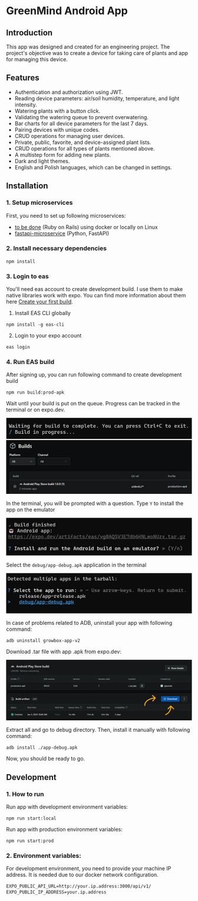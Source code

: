 # GreenMind Android App

## Introduction
This app was designed and created for an engineering project. 
The project's objective was to create a device for taking care of plants
and app for managing this device.

## Features
* Authentication and authorization using JWT.
* Reading device parameters: air/soil humidity, temperature, and light intensity.
* Watering plants with a button click.
* Validating the watering queue to prevent overwatering.
* Bar charts for all device parameters for the last 7 days.
* Pairing devices with unique codes.
* CRUD operations for managing user devices.
* Private, public, favorite, and device-assigned plant lists.
* CRUD operations for all types of plants mentioned above.
* A multistep form for adding new plants.
* Dark and light themes.
* English and Polish languages, which can be changed in settings.

## Installation
### 1. Setup microservices
First, you need to set up following microservices: 
* [to be done]() (Ruby on Rails) using docker or locally on Linux
* [fastapi-microservice](https://github.com/finematte/fastapi-microservice) (Python, FastAPI)

### 2. Install necessary dependencies
```
npm install
```
### 3. Login to eas
You'll need eas account to create development build. 
I use them to make native libraries work with expo.
You can find more information about them here
[Create your first build](https://docs.expo.dev/build/setup/).

1. Install EAS CLI globally
```
npm install -g eas-cli
```
2. Login to your expo account
```
eas login
```
### 4. Run EAS build
After signing up, you can run following command to create development build
```
npm run build:prod-apk
```
Wait until your build is put on the queue. 
Progress can be tracked in the terminal or on expo.dev.

![expo terminal build process](./assets/readme/expo-terminal-build-process.png)
![expo web build process](./assets/readme/expo-web-build-process.png)

In the terminal, you will be prompted with a question. 
Type `Y` to install the app on the emulator

![expo install app on emulator](./assets/readme/expo-install-on-emulator.png)

Select the `debug/app-debug.apk` application in the terminal

![expo app to run](./assets/readme/expo-app-to-run.png)

In case of problems related to ADB, uninstall your app with following command:
```
adb uninstall growbox-app-v2
```

Download .tar file with app .apk from expo.dev:

![expo app to run](./assets/readme/expo-apk-build-download.png)

Extract all and go to debug directory.
Then, install it manually with following command:
```
adb install ./app-debug.apk
```

Now, you should be ready to go.

## Development
### 1. How to run
Run app with development environment variables:
```
npm run start:local
```

Run app with production environment variables:
```
npm run start:prod
```
### 2. Environment variables:
For development environment, you need to provide your machine IP address.
It is needed due to our docker network configuration.
```
EXPO_PUBLIC_API_URL=http://your.ip.address:3000/api/v1/
EXPO_PUBLIC_IP_ADDRESS=your.ip.address
```